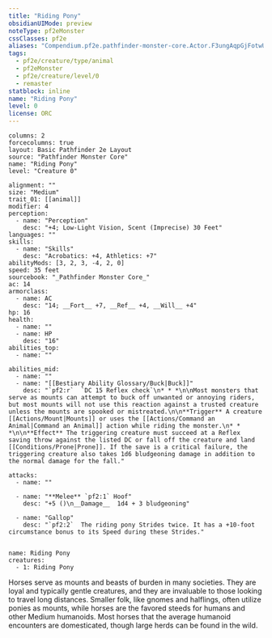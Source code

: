 ```yaml
---
title: "Riding Pony"
obsidianUIMode: preview
noteType: pf2eMonster
cssClasses: pf2e
aliases: "Compendium.pf2e.pathfinder-monster-core.Actor.F3ungAqpGjFotwUK" 
tags:
  - pf2e/creature/type/animal
  - pf2eMonster
  - pf2e/creature/level/0
  - remaster
statblock: inline
name: "Riding Pony"
level: 0
license: ORC
---
```


```statblock
columns: 2
forcecolumns: true
layout: Basic Pathfinder 2e Layout
source: "Pathfinder Monster Core"
name: "Riding Pony"
level: "Creature 0"

alignment: ""
size: "Medium"
trait_01: [[animal]]
modifier: 4
perception:
  - name: "Perception"
    desc: "+4; Low-Light Vision, Scent (Imprecise) 30 Feet"
languages: ""
skills:
  - name: "Skills"
    desc: "Acrobatics: +4, Athletics: +7"
abilityMods: [3, 2, 3, -4, 2, 0]
speed: 35 feet
sourcebook: "_Pathfinder Monster Core_"
ac: 14
armorclass:
  - name: AC
    desc: "14; __Fort__ +7, __Ref__ +4, __Will__ +4"
hp: 16
health:
  - name: ""
  - name: HP
    desc: "16"
abilities_top:
  - name: ""

abilities_mid:
  - name: ""
  - name: "[[Bestiary Ability Glossary/Buck|Buck]]"
    desc: "`pf2:r`  `DC 15 Reflex check`\n* * *\n\nMost monsters that serve as mounts can attempt to buck off unwanted or annoying riders, but most mounts will not use this reaction against a trusted creature unless the mounts are spooked or mistreated.\n\n**Trigger** A creature [[Actions/Mount|Mounts]] or uses the [[Actions/Command an Animal|Command an Animal]] action while riding the monster.\n* * *\n\n**Effect** The triggering creature must succeed at a Reflex saving throw against the listed DC or fall off the creature and land [[Conditions/Prone|Prone]]. If the save is a critical failure, the triggering creature also takes 1d6 bludgeoning damage in addition to the normal damage for the fall."

attacks:
  - name: ""

  - name: "**Melee** `pf2:1` Hoof"
    desc: "+5 ()\n__Damage__  1d4 + 3 bludgeoning"

  - name: "Gallop"
    desc: "`pf2:2`  The riding pony Strides twice. It has a +10-foot circumstance bonus to its Speed during these Strides."
 
```

```encounter-table
name: Riding Pony
creatures:
  - 1: Riding Pony
```



Horses serve as mounts and beasts of burden in many societies. They are loyal and typically gentle creatures, and they are invaluable to those looking to travel long distances. Smaller folk, like gnomes and halflings, often utilize ponies as mounts, while horses are the favored steeds for humans and other Medium humanoids. Most horses that the average humanoid encounters are domesticated, though large herds can be found in the wild.
